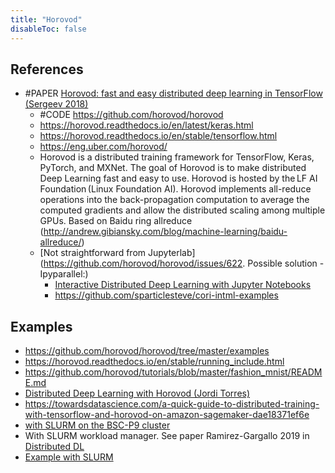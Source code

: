 ```yaml
---
title: "Horovod"
disableToc: false 
---
```



## References
- #PAPER [Horovod: fast and easy distributed deep learning in TensorFlow (Sergeev 2018)](http://arxiv.org/abs/1802.05799 )
	- #CODE https://github.com/horovod/horovod 
	- https://horovod.readthedocs.io/en/latest/keras.html 
	- https://horovod.readthedocs.io/en/stable/tensorflow.html
	- https://eng.uber.com/horovod/
	- Horovod is a distributed training framework for TensorFlow, Keras, PyTorch, and MXNet. The goal of Horovod is to make distributed Deep Learning fast and easy to use. Horovod is hosted by the LF AI Foundation (Linux Foundation AI). Horovod implements all-reduce operations into the back-propagation computation to average the computed gradients and allow the distributed scaling among multiple GPUs. Based on Baidu ring allreduce (http://andrew.gibiansky.com/blog/machine-learning/baidu-allreduce/)
	- [Not straightforward from Jupyterlab](https://github.com/horovod/horovod/issues/622. Possible solution - Ipyparallel:)
		- [Interactive Distributed Deep Learning with Jupyter Notebooks](https://sc18.supercomputing.org/proceedings/tech_poster/poster_files/post206s2-file3.pdf)
		- https://github.com/sparticlesteve/cori-intml-examples 

## Examples
- https://github.com/horovod/horovod/tree/master/examples
- https://horovod.readthedocs.io/en/stable/running_include.html
- https://github.com/horovod/tutorials/blob/master/fashion_mnist/README.md 
- [Distributed Deep Learning with Horovod (Jordi Torres)](https://towardsdatascience.com/distributed-deep-learning-with-horovod-2d1eea004cb2)
- https://towardsdatascience.com/a-quick-guide-to-distributed-training-with-tensorflow-and-horovod-on-amazon-sagemaker-dae18371ef6e 
- [with SLURM on the BSC-P9 cluster](https://towardsdatascience.com/distributed-deep-learning-with-horovod-2d1eea004cb2)
- With SLURM workload manager. See paper Ramirez-Gargallo 2019 in [Distributed DL](AI/Data%20Science,%20Data%20Engineering/Distributed%20DL.md)
- [Example with SLURM](http://www.idris.fr/eng/jean-zay/gpu/jean-zay-gpu-hvd-tf-multi-eng.html)

